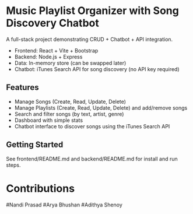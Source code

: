 # Music Playlist Organizer with Song Discovery Chatbot

A full-stack project demonstrating CRUD + Chatbot + API integration.

- Frontend: React + Vite + Bootstrap
- Backend: Node.js + Express
- Data: In-memory store (can be swapped later)
- Chatbot: iTunes Search API for song discovery (no API key required)

## Features
- Manage Songs (Create, Read, Update, Delete)
- Manage Playlists (Create, Read, Update, Delete) and add/remove songs
- Search and filter songs (by text, artist, genre)
- Dashboard with simple stats
- Chatbot interface to discover songs using the iTunes Search API

## Getting Started
See frontend/README.md and backend/README.md for install and run steps.

# Contributions 
#Nandi Prasad
#Arya Bhushan 
#Adithya Shenoy 

